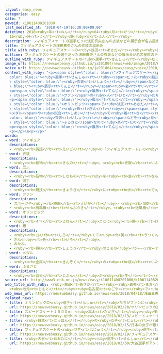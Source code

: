 ```yaml
---
layout: easy_news
categories: easy
cate: 7
newsid: k10011408201000
last_modified_at: '2018-04-19T16:30:00+09:00'
datetime: 2018<ruby>年<rt>ねん</rt></ruby>04<ruby>月<rt>がつ</rt></ruby>19<ruby>日<rt>にち</rt></ruby>
  16<ruby>時<rt>じ</rt></ruby>30<ruby>分<rt>ふん</rt></ruby>
description: フィギュアスケートの選手だった浅田真央さんの衣装などの展示会が名古屋市のデパートで始まりました。
title: フィギュアスケートの浅田真央さんの衣装の展示会
title_with_ruby: フィギュアスケートの<ruby>浅田<rt>あさだ</rt></ruby><ruby>真央<rt>まお</rt></ruby>さんの<ruby>衣装<rt>いしょう</rt></ruby>の<ruby>展示<rt>てんじ</rt></ruby><ruby>会<rt>かい</rt></ruby>
outline: フィギュアスケートの選手だった浅田真央さんの衣装などの展示会が名古屋市のデパートで始まりました。
outline_with_ruby: フィギュアスケートの<ruby>選手<rt>せんしゅ</rt></ruby>だった<ruby>浅田<rt>あさだ</rt></ruby><ruby>真央<rt>まお</rt></ruby>さんの<ruby>衣装<rt>いしょう</rt></ruby>などの<ruby>展示<rt>てんじ</rt></ruby><ruby>会<rt>かい</rt></ruby>が<ruby>名古屋市<rt>なごやし</rt></ruby>のデパートで<ruby>始<rt>はじ</rt></ruby>まりました。
image_url: https://newswebeasy.github.io/ja201804/news/web/image/2018/04/18/K10011408201_1804181444_1804181453_01_03.jpg
voice_url: https://newswebeasy.github.io/ja201804/news/easy/voice/2018/04/19/k10011408201000.mp4
content_with_ruby: "<p><span style=\"color: blue;\">フィギュアスケート</span>の<span style=\"\
  color: blue;\"><ruby>選手<rt>せんしゅ</rt></ruby></span>だった<ruby>浅田<rt>あさだ</rt></ruby><ruby>真央<rt>まお</rt></ruby>さんの<span\
  \ style=\"color: blue;\"><ruby>衣装<rt>いしょう</rt></ruby></span>などの<span style=\"color:\
  \ blue;\"><ruby>展示<rt>てんじ</rt></ruby></span><ruby>会<rt>かい</rt></ruby>が<ruby>名古屋市<rt>なごやし</rt></ruby>のデパートで<ruby>始<rt>はじ</rt></ruby>まりました。</p>\n\
  <p><span style=\"color: blue;\"><ruby>展示<rt>てんじ</rt></ruby></span><ruby>会<rt>かい</rt></ruby>が<ruby>始<rt>はじ</rt></ruby>まる<ruby>前<rt>まえ</rt></ruby>、<ruby>会場<rt>かいじょう</rt></ruby>には４００<ruby>人<rt>にん</rt></ruby><ruby>以上<rt>いじょう</rt></ruby>が<ruby>並<rt>なら</rt></ruby>びました。１８<ruby>日<rt>にち</rt></ruby>は<ruby>浅田<rt>あさだ</rt></ruby>さんも<ruby>会場<rt>かいじょう</rt></ruby>に<ruby>来<rt>き</rt></ruby>ました。<span\
  \ style=\"color: blue;\">ファン</span>の<ruby>人<rt>ひと</rt></ruby>たちは<ruby>浅田<rt>あさだ</rt></ruby>さんが<ruby>来<rt>く</rt></ruby>ることを<ruby>知<rt>し</rt></ruby>らなかったため、みんなとても<ruby>喜<rt>よろこ</rt></ruby>んでいました。うれしくて<ruby>泣<rt>な</rt></ruby>いている<ruby>人<rt>ひと</rt></ruby>もいました。</p>\n\
  <p><span style=\"color: blue;\"><ruby>展示<rt>てんじ</rt></ruby></span><ruby>会<rt>かい</rt></ruby>では、２０１０<ruby>年<rt>ねん</rt></ruby>のバンクーバー<span\
  \ style=\"color: blue;\">オリンピック</span>で<ruby>浅田<rt>あさだ</rt></ruby>さんが<ruby>取<rt>と</rt></ruby>った<span\
  \ style=\"color: blue;\"><ruby>銀<rt>ぎん</rt></ruby></span><span style=\"color: blue;\"\
  >メダル</span>や<ruby>試合<rt>しあい</rt></ruby>で<ruby>着<rt>き</rt></ruby>ていた<span style=\"\
  color: blue;\"><ruby>衣装<rt>いしょう</rt></ruby></span>などを<ruby>見<rt>み</rt></ruby>ることができます。<ruby>浅田<rt>あさだ</rt></ruby>さんは「<ruby>名古屋市<rt>なごやし</rt></ruby>は<ruby>私<rt>わたし</rt></ruby>の<span\
  \ style=\"color: blue;\">ふるさと</span>なので<ruby>楽<rt>たの</rt></ruby>しみにしていました。<ruby>大勢<rt>おおぜい</rt></ruby>の<ruby>人<rt>ひと</rt></ruby>に<ruby>来<rt>き</rt></ruby>てほしいです」と<ruby>話<rt>はな</rt></ruby>していました。</p>\n\
  <p><span style=\"color: blue;\"><ruby>展示<rt>てんじ</rt></ruby></span><ruby>会<rt>かい</rt></ruby>は「ジェイアール<ruby>名古屋<rt>なごや</rt></ruby>タカシマヤ」で４<ruby>月<rt>がつ</rt></ruby>３０<ruby>日<rt>にち</rt></ruby>まで<ruby>行<rt>おこな</rt></ruby>っています。</p>\n\
  <p></p>\n<p></p>"
words:
- word: フィギュア
  descriptions:
  - <ruby><rb>英語</rb><rt>えいご</rt></ruby>の「フィギュアスケート」の<ruby><rb>略</rb><rt>りゃく</rt></ruby>。<ruby><rb>氷</rb><rt>こおり</rt></ruby>の<ruby><rb>上</rb><rt>うえ</rt></ruby>を、<ruby><rb>音楽</rb><rt>おんがく</rt></ruby>に<ruby><rb>合</rb><rt>あ</rt></ruby>わせておどるようにすべって、<ruby><rb>美</rb><rt>うつく</rt></ruby>しさやわざをきそうスケート<ruby><rb>競技</rb><rt>きょうぎ</rt></ruby>。
- word: 衣装
  descriptions:
  - <ruby><rb>着物</rb><rt>きもの</rt></ruby>。<ruby><rb>衣服</rb><rt>いふく</rt></ruby>。
- word: 展示
  descriptions:
  - <ruby><rb>品物</rb><rt>しなもの</rt></ruby>を<ruby><rb>並</rb><rt>なら</rt></ruby>べて、<ruby><rb>多</rb><rt>おお</rt></ruby>くの<ruby><rb>人</rb><rt>ひと</rt></ruby>に<ruby><rb>見</rb><rt>み</rt></ruby>せること。
- word: 選手
  descriptions:
  - <ruby><rb>競技</rb><rt>きょうぎ</rt></ruby>に<ruby><rb>出</rb><rt>で</rt></ruby>るために<ruby><rb>選</rb><rt>えら</rt></ruby>ばれた<ruby><rb>人</rb><rt>ひと</rt></ruby>。
- word: ファン
  descriptions:
  - スポーツや<ruby><rb>映画</rb><rt>えいが</rt></ruby>・<ruby><rb>演劇</rb><rt>えんげき</rt></ruby>などが、<ruby><rb>特別</rb><rt>とくべつ</rt></ruby>に<ruby><rb>好</rb><rt>す</rt></ruby>きな<ruby><rb>人</rb><rt>ひと</rt></ruby>。または、ある<ruby><rb>俳優</rb><rt>はいゆう</rt></ruby>や、<ruby><rb>選手</rb><rt>せんしゅ</rt></ruby>などを<ruby><rb>熱心</rb><rt>ねっしん</rt></ruby>に<ruby><rb>応援</rb><rt>おうえん</rt></ruby>する<ruby><rb>人</rb><rt>ひと</rt></ruby>。フアン。
  - <ruby><rb>扇風機</rb><rt>せんぷうき</rt></ruby>。<ruby><rb>送風機</rb><rt>そうふうき</rt></ruby>。<ruby><rb>換気扇</rb><rt>かんきせん</rt></ruby>。
- word: オリンピック
  descriptions:
  - <ruby><rb>４年</rb><rt>よねん</rt></ruby>ごとに<ruby><rb>開</rb><rt>ひら</rt></ruby>かれ、<ruby><rb>世界</rb><rt>せかい</rt></ruby>じゅうの<ruby><rb>国々</rb><rt>くにぐに</rt></ruby>から<ruby><rb>選手</rb><rt>せんしゅ</rt></ruby>が<ruby><rb>参加</rb><rt>さんか</rt></ruby>する<ruby><rb>競技大会</rb><rt>きょうぎたいかい</rt></ruby>。<ruby><rb>古代</rb><rt>こだい</rt></ruby>ギリシャのオリンピアで<ruby><rb>開</rb><rt>ひら</rt></ruby>かれた<ruby><rb>古代</rb><rt>こだい</rt></ruby>オリンピックにならって、フランスのクーベルタンの<ruby><rb>力</rb><rt>ちから</rt></ruby>で、１８９６<ruby><rb>年</rb><rt>ねん</rt></ruby>にギリシャのアテネで<ruby><rb>開</rb><rt>ひら</rt></ruby>かれたのが、<ruby><rb>近代</rb><rt>きんだい</rt></ruby>オリンピックの<ruby><rb>始</rb><rt>はじ</rt></ruby>まり。<ruby><rb>五輪</rb><rt>ごりん</rt></ruby>。
- word: 銀
  descriptions:
  - <ruby><rb>白</rb><rt>しろ</rt></ruby>くて<ruby><rb>美</rb><rt>うつく</rt></ruby>しいつやを<ruby><rb>持</rb><rt>も</rt></ruby>った<ruby><rb>金属</rb><rt>きんぞく</rt></ruby>。<ruby><rb>熱</rb><rt>ねつ</rt></ruby>や<ruby><rb>電気</rb><rt>でんき</rt></ruby>をよく<ruby><rb>伝</rb><rt>つた</rt></ruby>える。<ruby><rb>金</rb><rt>きん</rt></ruby>より<ruby><rb>軽</rb><rt>かる</rt></ruby>くてかたい。
  - ぎん<ruby><rb>色</rb><rt>いろ</rt></ruby>。
  - おかね。
  - <ruby><rb>将棋</rb><rt>しょうぎ</rt></ruby>のこまの<ruby><rb>一</rb><rt>ひと</rt></ruby>つ。
- word: メダル
  descriptions:
  - <ruby><rb>金属</rb><rt>きんぞく</rt></ruby>の<ruby><rb>板</rb><rt>いた</rt></ruby>に、<ruby><rb>絵</rb><rt>え</rt></ruby>や<ruby><rb>文字</rb><rt>もじ</rt></ruby>などをうきぼりにしたもの。<ruby><rb>記念品</rb><rt>きねんひん</rt></ruby>や<ruby><rb>賞品</rb><rt>しょうひん</rt></ruby>などにする。
- word: ふるさと
  descriptions:
  - <ruby><rb>自分</rb><rt>じぶん</rt></ruby>が<ruby><rb>生</rb><rt>う</rt></ruby>まれ<ruby><rb>育</rb><rt>そだ</rt></ruby>った<ruby><rb>所</rb><rt>ところ</rt></ruby>。<ruby><rb>故郷</rb><rt>こきょう</rt></ruby>。
source_url: http://www3.nhk.or.jp/news/easy/k10011408201000/k10011408201000.html
web_title_with_ruby: <ruby>浅田<rt>あさだ</rt></ruby><ruby>真央<rt>まお</rt></ruby>さんも<ruby>サプライズ<rt>さぷらいず</rt></ruby>で<ruby>登場<rt>とうじょう</rt></ruby>
  <ruby>地元<rt>じもと</rt></ruby><ruby>名古屋<rt>なごや</rt></ruby>で<ruby>衣装<rt>いしょう</rt></ruby>などの<ruby>展示会<rt>てんじかい</rt></ruby>
web_news_url: https://newswebeasy.github.io/news/web/2018/04/18/浅田真央さんもサプライズで登場-地元名古屋で衣装などの展示会
related_news:
- title: オリンピックの<ruby>選手<rt>せんしゅ</rt></ruby>たちがファンに<ruby>感謝<rt>かんしゃ</rt></ruby>の<ruby>気持<rt>きも</rt></ruby>ちを<ruby>伝<rt>つた</rt></ruby>える
  url: https://newswebeasy.github.io/news/easy/2018/02/28/オリンピックの選手たちがファンに感謝の気持ちを伝える
- title: スピードスケート１５００ｍ　<ruby>高木<rt>たかぎ</rt></ruby><ruby>美帆<rt>みほ</rt></ruby><ruby>選手<rt>せんしゅ</rt></ruby>が<ruby>銀<rt>ぎん</rt></ruby>メダル
  url: https://newswebeasy.github.io/news/easy/2018/02/13/スピードスケート1500m-高木美帆選手が銀メダル
- title: <ruby>日本<rt>にっぽん</rt></ruby>の<ruby>女子<rt>じょし</rt></ruby>が<ruby>銀<rt>ぎん</rt></ruby>と<ruby>銅<rt>どう</rt></ruby>メダル　スピードスケート１０００m
  url: https://newswebeasy.github.io/news/easy/2018/02/15/日本の女子が銀と銅メダル-スピードスケート1000m
- title: フィギュアスケートの<ruby>羽生<rt>はにゅう</rt></ruby><ruby>選手<rt>せんしゅ</rt></ruby>が<ruby>金<rt>きん</rt></ruby>メダル　<ruby>宇野<rt>うの</rt></ruby><ruby>選手<rt>せんしゅ</rt></ruby>は<ruby>銀<rt>ぎん</rt></ruby>
  url: https://newswebeasy.github.io/news/easy/2018/02/19/フィギュアスケートの羽生選手が金メダル-宇野選手は銀
- title: <ruby>大谷<rt>おおたに</rt></ruby><ruby>選手<rt>せんしゅ</rt></ruby>がアメリカの<ruby>大<rt>だい</rt></ruby>リーグの<ruby>初<rt>はじ</rt></ruby>めての<ruby>試合<rt>しあい</rt></ruby>でヒットを<ruby>打<rt>う</rt></ruby>つ
  url: https://newswebeasy.github.io/news/easy/2018/03/30/大谷選手がアメリカの大リーグの初めての試合でヒットを打つ
...
```

